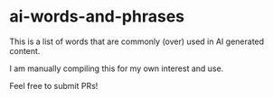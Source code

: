 # ai-words-and-phrases

This is a list of words that are commonly (over) used in AI generated content.

I am manually compiling this for my own interest and use. 

Feel free to submit PRs!
